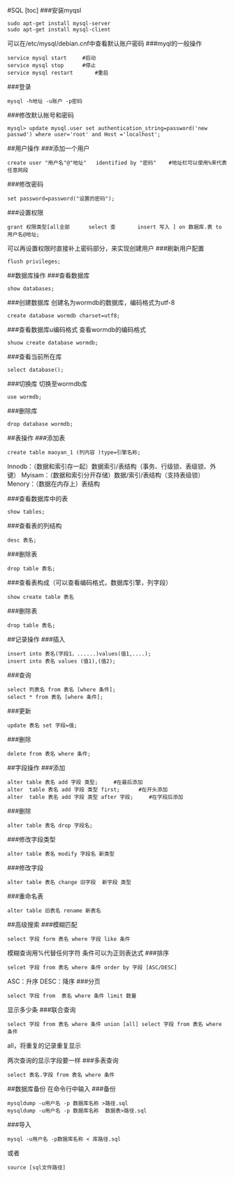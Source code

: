#SQL
[toc]
###安装myqsl
~~~
sudo apt-get install mysql-server
sudo apt-get install mysql-client
~~~
可以在/etc/mysql/debian.cnf中查看默认账户密码
###myql的一般操作
~~~
service mysql start     #启动
service mysql stop      #停止
service mysql restart       #重启
~~~
###登录
~~~
mysql -h地址 -u账户 -p密码
~~~
###修改默认帐号和密码
~~~
mysql> update mysql.user set authentication_string=password('new passwd') where user='root' and Host ='localhost';
~~~
##用户操作
###添加一个用户
~~~
create user "用户名"@"地址"   identified by "密码"    #地址栏可以使用%来代表任意网段
~~~
###修改密码
~~~
set password=password("设置的密码");
~~~
###设置权限
~~~
grant 权限类型[all全部      select 查       insert 写入 ] on 数据库.表 to 用户名@地址;
~~~
可以再设置权限时直接补上密码部分，来实现创建用户
###刷新用户配置
~~~
flush privileges;
~~~
##数据库操作
###查看数据库
~~~
show databases;
~~~
###创建数据库
创建名为wormdb的数据库，编码格式为utf-8
~~~
create database wormdb charset=utf8;
~~~
###查看数据库u编码格式
查看wormdb的编码格式
~~~
shuow create database wormdb;
~~~
###查看当前所在库
~~~
select database();
~~~
###切换库
切换至wormdb库
~~~
use wormdb;
~~~
###删除库
~~~
drop database wormdb;
~~~
##表操作
###添加表

~~~
create table maoyan_1 (列内容 )type=引擎名称;
~~~
Innodb：（数据和索引存一起）数据索引/表结构（事务、行级锁、表级锁、外键）
Myisam：（数据和索引分开存储）数据/索引/表结构（支持表级锁）
Menory：（数据在内存上）表结构


###查看数据库中的表
~~~
show tables;
~~~
###查看表的列结构
~~~
desc 表名;
~~~
###删除表
~~~
drop table 表名;
~~~
###查看表构成（可以查看编码格式，数据库引擎，列字段）
~~~
show create table 表名
~~~
###删除表
~~~
drop table 表名;
~~~
##记录操作
###插入
~~~
insert into 表名(字段1，......)values(值1,....);
insert into 表名 values (值1),(值2);
~~~
###查询
~~~
select 列表名 from 表名 [where 条件];
select * from 表名 [where 条件];
~~~
###更新
~~~
update 表名 set 字段=值;
~~~
###删除
~~~
delete from 表名 where 条件;
~~~
##字段操作
###添加
~~~
alter table 表名 add 字段 类型;     #在最后添加
alter  table 表名 add 字段 类型 first;      #在开头添加
alter  table 表名 add 字段 类型 after 字段;     #在字段后添加
~~~
###删除
~~~
alter table 表名 drop 字段名;
~~~
###修改字段类型
~~~
alter table 表名 modify 字段名 新类型
~~~
###修改字段
~~~
alter table 表名 change 旧字段  新字段 类型
~~~
###重命名表
~~~
alter table 旧表名 rename 新表名
~~~
##高级搜索
###模糊匹配
~~~
select 字段 form 表名 where 字段 like 条件
~~~
模糊查询用%代替任何字符
条件可以为正则表达式
###排序
~~~
selcet 字段 from 表名 where 条件 order by 字段 [ASC/DESC]
~~~
ASC：升序
DESC：降序
###分页
~~~
select 字段 from  表名 where 条件 limit 数量
~~~
显示多少条
###联合查询
~~~
select 字段 from 表名 where 条件 union [all] select 字段 from 表名 where 条件
~~~
all，将重复的记录重复显示

两次查询的显示字段要一样
###多表查询
~~~
select 表名.字段 from 表名 where 条件
~~~
##数据库备份
在命令行中输入
###备份
~~~
mysqldump -u用户名 -p 数据库名称 >路径.sql
mysqldump -u用户名 -p 数据库名称  数据表>路径.sql
~~~
###导入
~~~
mysql -u用户名 -p数据库名称 < 库路径.sql
~~~
或者
~~~
source [sql文件路径]
~~~
